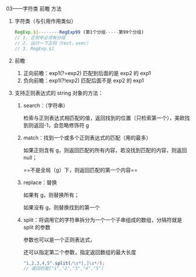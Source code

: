 03——字符类 前瞻 方法

1. 字符类（与引用作用类似）

   ```javascript
   RegExp.$1--------RegExp99 (第1个分组-----第99个分组)
   // 1. 正则中必须有分组
   // 2. 运行一下正则（test，exec）
   // 3. RegExp.$1
   ```

2. 前瞻

   1. 正向前瞻：exp1(?=exp2)  匹配到后面的是 exp2 的 exp1
   2. 负向前瞻：exp1(?!exp2)  匹配后面不是 exp2 的 exp1

3. 支持正则表达式的 string 对象的方法：

   1. search：（字符串）

      检索与正则表达式相匹配的值，返回找到的位置（只检索第一个），美欧找到则返回-1，会忽略修饰符 g

   2. match：找到一个或多个正则表达式的匹配（用的最多）

      如果正则含有 g，则返回匹配的所有内容，若没找到匹配的内容，则返回 null；

      ==不是全局（g）下，则返回匹配的第一个内容==

   3. replace：替换

      如果有 g，则替换所有；

      如果没有 g，则替换找到的第一个

   4. split：将调用它的字符串拆分为一个一个子串组成的数组，分隔符就是 split 的参数

      参数也可以是一个正则表达式，

      还可以指定第二个参数，指定返回数组的最大长度

      ```javascript
      "1,2,3,4,5".split(/\s*[,]\s*/);
      // 返回的是["1","2","3","4","5"]
      ```
